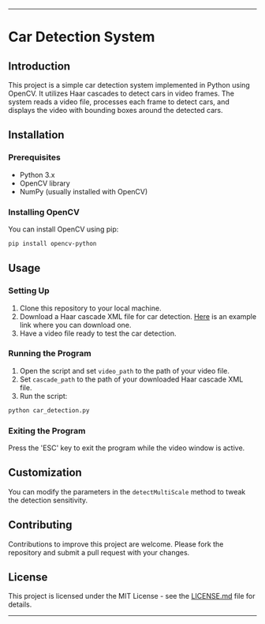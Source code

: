 
---

# Car Detection System

## Introduction
This project is a simple car detection system implemented in Python using OpenCV. It utilizes Haar cascades to detect cars in video frames. The system reads a video file, processes each frame to detect cars, and displays the video with bounding boxes around the detected cars.

## Installation

### Prerequisites
- Python 3.x
- OpenCV library
- NumPy (usually installed with OpenCV)

### Installing OpenCV
You can install OpenCV using pip:
```bash
pip install opencv-python
```

## Usage

### Setting Up
1. Clone this repository to your local machine.
2. Download a Haar cascade XML file for car detection. [Here](https://example.com/car-cascade-xml) is an example link where you can download one.
3. Have a video file ready to test the car detection.

### Running the Program
1. Open the script and set `video_path` to the path of your video file.
2. Set `cascade_path` to the path of your downloaded Haar cascade XML file.
3. Run the script:
```bash
python car_detection.py
```

### Exiting the Program
Press the 'ESC' key to exit the program while the video window is active.

## Customization
You can modify the parameters in the `detectMultiScale` method to tweak the detection sensitivity.

## Contributing
Contributions to improve this project are welcome. Please fork the repository and submit a pull request with your changes.

## License
This project is licensed under the MIT License - see the [LICENSE.md](LICENSE.md) file for details.

---
